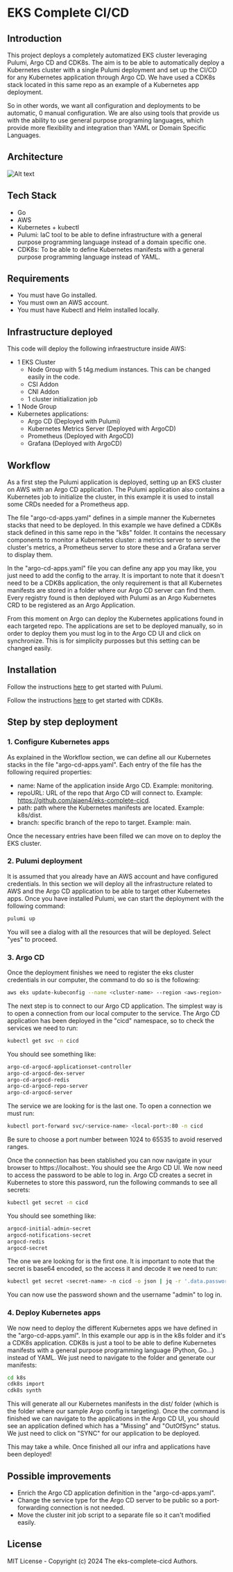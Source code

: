 # EKS Complete CI/CD

## Introduction

This project deploys a completely automatized EKS cluster leveraging Pulumi, Argo CD and CDK8s. The aim is to be able to automatically deploy a Kubernetes cluster with a single Pulumi deployment and set up the CI/CD for any Kubernetes application through Argo CD. We have used a CDK8s stack located in this same repo as an example of a Kubernetes app deployment.

So in other words, we want all configuration and deployments to be automatic, 0 manual configuration. We are also using tools that provide us with the ability to use general purpose programing languages, which provide more flexibility and integration than YAML or Domain Specific Languages.

## Architecture

![Alt text](imgs/eks-diagram.png?raw=true "EKS Diagram")

## Tech Stack

- Go
- AWS
- Kubernetes + kubectl
- Pulumi: IaC tool to be able to define infrastructure with a general purpose programming language instead of a domain specific one.
- CDK8s: To be able to define Kubernetes manifests with a general purpose programming language instead of YAML.

## Requirements

- You must have Go installed.
- You must own an AWS account.
- You must have Kubectl and Helm installed locally.

## Infrastructure deployed

This code will deploy the following infraestructure inside AWS:
- 1 EKS Cluster
    - Node Group with 5 t4g.medium instances. This can be changed easily in the code.
    - CSI Addon
    - CNI Addon
    - 1 cluster initialization job
- 1 Node Group
- Kubernetes applications:
    - Argo CD (Deployed with Pulumi)
    - Kubernetes Metrics Server (Deployed with ArgoCD)
    - Prometheus (Deployed with ArgoCD)
    - Grafana (Deployed with ArgoCD)

## Workflow

As a first step the Pulumi application is deployed, setting up an EKS cluster on AWS with an Argo CD application. The Pulumi application also contains a Kubernetes job to initialize the cluster, in this example it is used to install some CRDs needed for a Prometheus app.

The file "argo-cd-apps.yaml" defines in a simple manner the Kubernetes stacks that need to be deployed. In this example we have defined a CDK8s stack defined in this same repo in the "k8s" folder. It contains the necessary components to monitor a Kubernetes cluster: a metrics server to serve the cluster's metrics, a Prometheus server to store these and a Grafana server to display them.

In the "argo-cd-apps.yaml" file you can define any app you may like, you just need to add the config to the array. It is important to note that it doesn't need to be a CDK8s application, the only requirement is that all Kubernetes manifests are stored in a folder where our Argo CD server can find them. Every registry found is then deployed with Pulumi as an Argo Kubernetes CRD to be registered as an Argo Application.

From this moment on Argo can deploy the Kubernetes applications found in each targeted repo. The applications are set to be deployed manually, so in order to deploy them you must log in to the Argo CD UI and click on synchronize. This is for simplicity purposses but this setting can be changed easily.

## Installation

Follow the instructions [here](https://www.pulumi.com/docs/clouds/aws/get-started/) to get started with Pulumi.

Follow the instructions [here](https://cdk8s.io/docs/latest/get-started/) to get started with CDK8s.

## Step by step deployment

### 1. Configure Kubernetes apps

As explained in the Workflow section, we can define all our Kubernetes stacks in the file "argo-cd-apps.yaml". Each entry of the file has the following required properties:

- name: Name of the application inside Argo CD. Example: monitoring.
- repoURL: URL of the repo that Argo CD will connect to. Example: https://github.com/ajaen4/eks-complete-cicd.
- path: path where the Kubernetes manifests are located. Example: k8s/dist.
- branch: specific branch of the repo to target. Example: main.

Once the necessary entries have been filled we can move on to deploy the EKS cluster.

### 2. Pulumi deployment

It is assumed that you already have an AWS account and have configured credentials. In this section we will deploy all the infrastructure related to AWS and the Argo CD application to be able to target other Kubernetes apps. Once you have installed Pulumi, we can start the deployment with the following command:

```bash
pulumi up
```

You will see a dialog with all the resources that will be deployed. Select "yes" to proceed.

### 3. Argo CD

Once the deployment finishes we need to register the eks cluster credentials in our computer, the command to do so is the following:

```bash
aws eks update-kubeconfig --name <cluster-name> --region <aws-region>
```

The next step is to connect to our Argo CD application. The simplest way is to open a connection from our local computer to the service. The Argo CD application has been deployed in the "cicd" namespace, so to check the services we need to run:

```bash
kubectl get svc -n cicd
```

You should see something like:
```bash
argo-cd-argocd-applicationset-controller
argo-cd-argocd-dex-server
argo-cd-argocd-redis
argo-cd-argocd-repo-server
argo-cd-argocd-server
```

The service we are looking for is the last one. To open a connection we must run:

```bash
kubectl port-forward svc/<service-name> <local-port>:80 -n cicd
```

Be sure to choose a port number between 1024 to 65535 to avoid reserved ranges.

Once the connection has been stablished you can now navigate in your browser to https://localhost:<local-port>. You should see the Argo CD UI. We now need to access the password to be able to log in. Argo CD creates a secret in Kubernetes to store this password, run the following commands to see all secrets:

```bash
kubectl get secret -n cicd
```

You should see something like:

```bash
argocd-initial-admin-secret
argocd-notifications-secret
argocd-redis
argocd-secret
```

The one we are looking for is the first one. It is important to note that the secret is base64 encoded, so the access it and decode it we need to run:

```bash
kubectl get secret <secret-name> -n cicd -o json | jq -r '.data.password' | base64 --decode
```

You can now use the password shown and the username "admin" to log in.

### 4. Deploy Kubernetes apps

We now need to deploy the different Kubernetes apps we have defined in the "argo-cd-apps.yaml". In this example our app is in the k8s folder and it's a CDK8s application. CDK8s is just a tool to be able to define Kubernetes manifests with a general purpose programming language (Python, Go...) instead of YAML. We just need to navigate to the folder and generate our manifests:

```bash
cd k8s
cdk8s import
cdk8s synth
```

This will generate all our Kubernetes manifests in the dist/ folder (which is the folder where our sample Argo config is targeting). Once the command is finished we can navigate to the applications in the Argo CD UI, you should see an application defined which has a "Missing" and "OutOfSync" status. We just need to click on "SYNC" for our application to be deployed.

This may take a while. Once finished all our infra and applications have been deployed!

## Possible improvements

- Enrich the Argo CD application definition in the "argo-cd-apps.yaml".
- Change the service type for the Argo CD server to be public so a port-forwarding connection is not needed.
- Move the cluster init job script to a separate file so it can't modified easily.

## License

MIT License - Copyright (c) 2024 The eks-complete-cicd Authors.
